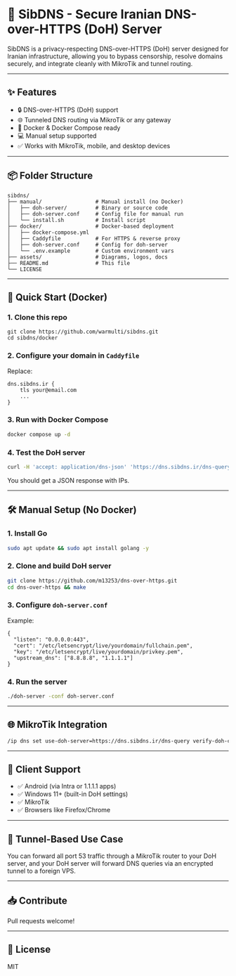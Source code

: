 # 📡 SibDNS - Secure Iranian DNS-over-HTTPS (DoH) Server

SibDNS is a privacy-respecting DNS-over-HTTPS (DoH) server designed for Iranian infrastructure, allowing you to bypass censorship, resolve domains securely, and integrate cleanly with MikroTik and tunnel routing.

---

## ✨ Features

- 🔒 DNS-over-HTTPS (DoH) support
- 🌐 Tunneled DNS routing via MikroTik or any gateway
- 🐳 Docker & Docker Compose ready
- 💻 Manual setup supported
- ✅ Works with MikroTik, mobile, and desktop devices

---

## 📦 Folder Structure

```
sibdns/
├── manual/                 # Manual install (no Docker)
│   ├── doh-server/         # Binary or source code
│   ├── doh-server.conf     # Config file for manual run
│   └── install.sh          # Install script
├── docker/                 # Docker-based deployment
│   ├── docker-compose.yml
│   ├── Caddyfile           # For HTTPS & reverse proxy
│   ├── doh-server.conf     # Config for doh-server
│   └── .env.example        # Custom environment vars
├── assets/                 # Diagrams, logos, docs
├── README.md               # This file
└── LICENSE
```

---

## 🚀 Quick Start (Docker)

### 1. Clone this repo

```
git clone https://github.com/warmulti/sibdns.git
cd sibdns/docker
```

### 2. Configure your domain in `Caddyfile`

Replace:
```
dns.sibdns.ir {
    tls your@email.com
    ...
}
```

### 3. Run with Docker Compose

```bash
docker compose up -d
```

### 4. Test the DoH server

```bash
curl -H 'accept: application/dns-json' 'https://dns.sibdns.ir/dns-query?name=google.com&type=A'
```

You should get a JSON response with IPs.

---

## 🛠 Manual Setup (No Docker)

### 1. Install Go

```bash
sudo apt update && sudo apt install golang -y
```

### 2. Clone and build DoH server

```bash
git clone https://github.com/m13253/dns-over-https.git
cd dns-over-https && make
```

### 3. Configure `doh-server.conf`

Example:
```
{
  "listen": "0.0.0.0:443",
  "cert": "/etc/letsencrypt/live/yourdomain/fullchain.pem",
  "key": "/etc/letsencrypt/live/yourdomain/privkey.pem",
  "upstream_dns": ["8.8.8.8", "1.1.1.1"]
}
```

### 4. Run the server

```bash
./doh-server -conf doh-server.conf
```

---

## 🌐 MikroTik Integration

```bash
/ip dns set use-doh-server=https://dns.sibdns.ir/dns-query verify-doh-cert=yes
```

---

## 📱 Client Support

- ✅ Android (via Intra or 1.1.1.1 apps)
- ✅ Windows 11+ (built-in DoH settings)
- ✅ MikroTik
- ✅ Browsers like Firefox/Chrome

---

## 📡 Tunnel-Based Use Case

You can forward all port 53 traffic through a MikroTik router to your DoH server, and your DoH server will forward DNS queries via an encrypted tunnel to a foreign VPS.

---

## 📥 Contribute

Pull requests welcome!

---

## 📜 License

MIT
